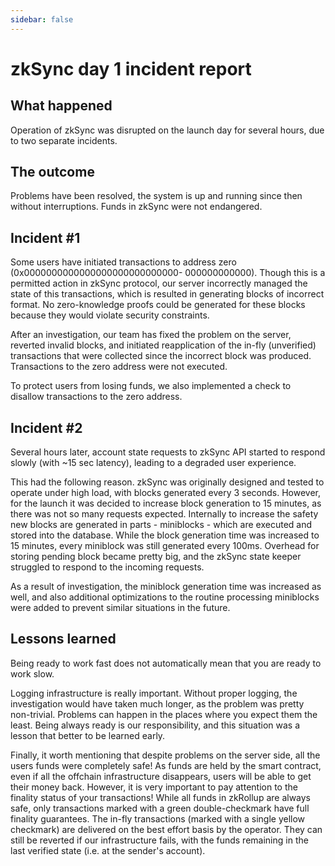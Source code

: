 ```yaml
---
sidebar: false
---
```


# zkSync day 1 incident report

## What happened

Operation of zkSync was disrupted on the launch day for several hours, due to two separate incidents.

## The outcome

Problems have been resolved, the system is up and running since then without interruptions. Funds in zkSync were not endangered.

## Incident #1

Some users have initiated transactions to address zero (0x0000000000000000000000000000\- 000000000000). Though this is a permitted action in zkSync protocol, our server incorrectly managed the state of this transactions, which is resulted in generating blocks of incorrect format. No zero-knowledge proofs could be generated for these blocks because they would violate security constraints.

After an investigation, our team has fixed the problem on the server, reverted invalid blocks, and initiated reapplication of the in-fly (unverified) transactions that were collected since the incorrect block was produced. Transactions to the zero address were not executed.

To protect users from losing funds, we also implemented a check to disallow transactions to the zero address.

## Incident #2

Several hours later, account state requests to zkSync API started to respond slowly (with ~15 sec latency), leading to a degraded user experience.

This had the following reason. zkSync was originally designed and tested to operate under high load, with blocks generated every 3 seconds. However, for the launch it was decided to increase block generation to 15 minutes, as there was not so many requests expected. Internally to increase the safety new blocks are generated in parts - miniblocks - which are executed and stored into the database. While the block generation time was increased to 15 minutes, every miniblock was still generated every 100ms. Overhead for storing pending block became pretty big, and the zkSync state keeper struggled to respond to the incoming requests.

As a result of investigation, the miniblock generation time was increased as well, and also additional optimizations to the routine processing miniblocks were added to prevent similar situations in the future.

## Lessons learned

Being ready to work fast does not automatically mean that you are ready to work slow.

Logging infrastructure is really important. Without proper logging, the investigation would have taken much longer, as the problem was pretty non-trivial.
Problems can happen in the places where you expect them the least. Being always ready is our responsibility, and this situation was a lesson that better to be learned early.

Finally, it worth mentioning that despite problems on the server side, all the users funds were completely safe! As funds are held by the smart contract, even if all the offchain infrastructure disappears, users will be able to get their money back. However, it is very important to pay attention to the finality status of your transactions! While all funds in zkRollup are always safe, only transactions marked with a green double-checkmark have full finality guarantees. The in-fly transactions (marked with a single yellow checkmark) are delivered on the best effort basis by the operator. They can still be reverted if our infrastructure fails, with the funds remaining in the last verified state (i.e. at the sender's account).